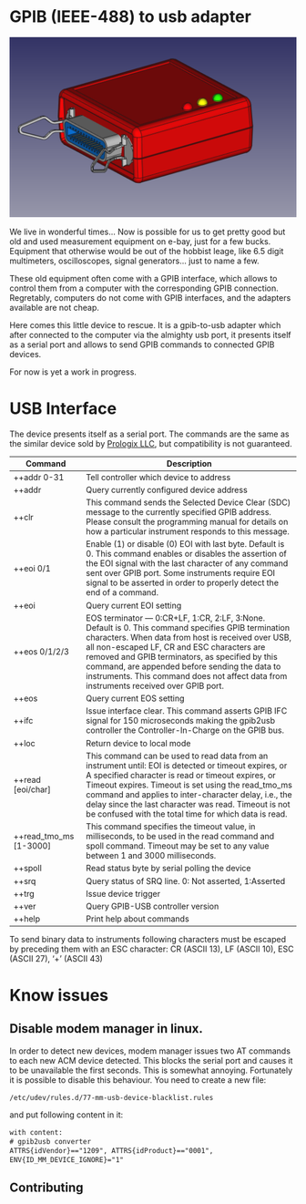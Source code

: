 # GPIB (IEEE-488) to usb adapter

![gpib2usb](doc/cad.png)

We live in wonderful times... Now is possible for us to get pretty good but old and used measurement equipment on e-bay, just for a few bucks. Equipment that otherwise would be out of  the hobbist leage, like 6.5 digit multimeters, oscilloscopes, signal generators... just to name a few.

These old equipment often come with a GPIB interface, which allows to control them from a computer with the corresponding GPIB connection. Regretably, computers do not come with GPIB interfaces, and the adapters available are not cheap.

Here comes this little device to rescue. It is a gpib-to-usb adapter which after connected to the computer via the almighty usb port, it presents itself as a serial port and allows to send GPIB commands to connected GPIB devices.

For now is yet a work in progress.

# USB Interface

The device presents itself as a serial port. The commands are the same as the similar device sold by [Prologix LLC](http://prologix.biz/gpib-usb-controller.html), but compatibility is not guaranteed.

| Command	 | Description |
|----------|-------------|
|++addr 0-31|	Tell controller which device to address|
|++addr	| Query currently configured device address
|++clr	| This command sends the Selected Device Clear (SDC) message to the currently specified GPIB address. Please consult the programming manual for details on how a particular instrument responds to this message.
|++eoi 0/1|	Enable (1) or disable (0) EOI with last byte. Default is 0. This command enables or disables the assertion of the EOI signal with the last character of any command sent over GPIB port. Some instruments require EOI signal to be asserted in order to properly detect the end of a command.
|++eoi	|Query current EOI setting
|++eos 0/1/2/3	|EOS terminator — 0:CR+LF, 1:CR, 2:LF, 3:None. Default is 0. This command specifies GPIB termination characters. When data from host is received over USB, all non-escaped LF, CR and ESC characters are removed and GPIB terminators, as specified by this command, are appended before sending the data to instruments. This command does not affect data from instruments received over GPIB port.|
|++eos	|Query current EOS setting
|++ifc	|Issue interface clear. This command asserts GPIB IFC signal for 150 microseconds making the gpib2usb controller the Controller-In-Charge on the GPIB bus.
|++loc	|Return device to local mode
|++read  [eoi/char]| This command can be used to read data from an instrument until: EOI is detected or timeout expires, or A specified character is read or timeout expires, or Timeout expires. Timeout is set using the read_tmo_ms command and applies to inter-character delay, i.e., the delay since the last character was read. Timeout is not be confused with the total time for which data is read. |
|++read_tmo_ms [1-3000]| This command specifies the timeout value, in milliseconds, to be used in the read command and spoll command. Timeout may be set to any value between 1 and 3000 milliseconds.|
|++spoll	|Read status byte by serial polling the device
|++srq	|Query status of SRQ line. 0: Not asserted, 1:Asserted
|++trg	|Issue device trigger
|++ver	|Query GPIB-USB controller version
|++help	|Print help about commands

To send binary data to instruments following characters must be escaped by preceding them with an ESC character:
CR (ASCII 13), LF (ASCII 10), ESC (ASCII 27), ‘+’ (ASCII 43)

# Know issues

## Disable modem manager in linux.

In order to detect new devices, modem manager issues two AT commands to each new ACM device detected. This blocks the serial port and causes it to be unavailable the first seconds. This is somewhat annoying. Fortunately it is possible to disable this behaviour. You need to create a new file:

```
/etc/udev/rules.d/77-mm-usb-device-blacklist.rules
```
and put following content in it:

```
with content:
# gpib2usb converter
ATTRS{idVendor}=="1209", ATTRS{idProduct}=="0001", ENV{ID_MM_DEVICE_IGNORE}="1"
```
## Contributing
